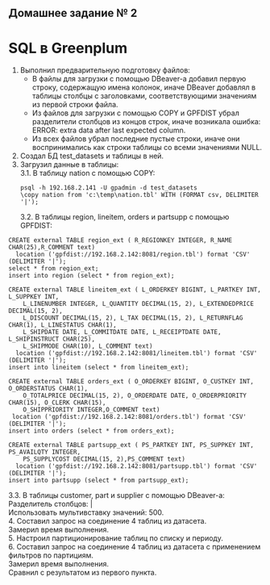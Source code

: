 ## Домашнее задание № 2 ##   
# SQL в Greenplum #   
1. Выполнил предварительную подготовку файлов:   
   * В файлы для загрузки с помощью DBeaver-а добавил первую строку, содержащую имена колонок, иначе DBeaver добавлял в таблицы столбцы с заголовками, соответствующими значениям из первой строки файла.   
   * Из файлов для загрузки с помощью COPY и GPFDIST убрал разделители столбцов из концов строк, иначе возникала ошибка:   
     ERROR: extra data after last expected column.   
   * Из всех файлов убрал последние пустые строки, иначе они воспринимались как строки таблицы со всеми значениями NULL.   
2. Создал БД test_datasets и таблицы в ней.   
3. Загрузил данные в таблицы:   
   3.1. В таблицу nation с помощью COPY:   
   ```
   psql -h 192.168.2.141 -U gpadmin -d test_datasets   
   \copy nation from 'c:\temp\nation.tbl' WITH (FORMAT csv, DELIMITER '|');
   ```   
   3.2. В таблицы region, lineitem, orders и partsupp с помощью GPFDIST:
```   
CREATE external TABLE region_ext ( R_REGIONKEY INTEGER, R_NAME CHAR(25),R_COMMENT text) 
  location ('gpfdist://192.168.2.142:8081/region.tbl') format 'CSV' (DELIMITER '|');
select * from region_ext; 
insert into region (select * from region_ext);

CREATE external TABLE lineitem_ext ( L_ORDERKEY BIGINT, L_PARTKEY INT, L_SUPPKEY INT, 
    L_LINENUMBER INTEGER, L_QUANTITY DECIMAL(15, 2), L_EXTENDEDPRICE DECIMAL(15, 2), 
    L_DISCOUNT DECIMAL(15, 2), L_TAX DECIMAL(15, 2), L_RETURNFLAG CHAR(1), L_LINESTATUS CHAR(1), 
    L_SHIPDATE DATE, L_COMMITDATE DATE, L_RECEIPTDATE DATE, L_SHIPINSTRUCT CHAR(25), 
    L_SHIPMODE CHAR(10), L_COMMENT text) 
  location ('gpfdist://192.168.2.142:8081/lineitem.tbl') format 'CSV' (DELIMITER '|');
insert into lineitem (select * from lineitem_ext);

CREATE external TABLE orders_ext ( O_ORDERKEY BIGINT, O_CUSTKEY INT, O_ORDERSTATUS CHAR(1), 
    O_TOTALPRICE DECIMAL(15, 2), O_ORDERDATE DATE, O_ORDERPRIORITY CHAR(15), O_CLERK CHAR(15), 
    O_SHIPPRIORITY INTEGER,O_COMMENT text) 
 location ('gpfdist://192.168.2.142:8081/orders.tbl') format 'CSV' (DELIMITER '|');
insert into orders (select * from orders_ext);

CREATE external TABLE partsupp_ext ( PS_PARTKEY INT, PS_SUPPKEY INT, PS_AVAILQTY INTEGER, 
    PS_SUPPLYCOST DECIMAL(15, 2),PS_COMMENT text) 
  location ('gpfdist://192.168.2.142:8081/partsupp.tbl') format 'CSV' (DELIMITER '|');
insert into partsupp (select * from partsupp_ext);
```   
   3.3. В таблицы customer, part и supplier с помощью DBeaver-а:   
        Разделитель столбцов: |   
        Использовать мультивставку значений: 500.   
4. Составил запрос на соединение 4 таблиц из датасета.    
   Замерил время выполнения.    
5. Настроил партиционирование таблиц по списку и периоду.   
6. Составил запрос на соединение 4 таблиц из датасета с применением фильтров по партициям.    
   Замерил время выполнения.   
   Сравнил с результатом из первого пункта.   
   

        
        
